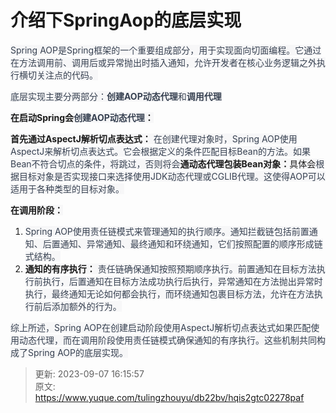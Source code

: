 # 介绍下SpringAop的底层实现

<font style="color:rgb(55, 65, 81);background-color:rgb(247, 247, 248);">Spring AOP是Spring框架的一个重要组成部分，用于实现面向切面编程。它通过在方法调用前、调用后或异常抛出时插入通知，允许开发者在核心业务逻辑之外执行横切关注点的代码。</font>

<font style="color:rgb(55, 65, 81);background-color:rgb(247, 247, 248);">底层实现主要分两部分：</font>**<font style="color:rgb(55, 65, 81);background-color:rgb(247, 247, 248);">创建AOP动态代理</font>**<font style="color:rgb(55, 65, 81);background-color:rgb(247, 247, 248);">和</font>**<font style="color:rgb(55, 65, 81);background-color:rgb(247, 247, 248);">调用代理</font>**

**<font style="background-color:rgb(247, 247, 248);">在启动Spring会</font>****<font style="color:rgb(55, 65, 81);background-color:rgb(247, 247, 248);">创建AOP动态代理</font>****<font style="background-color:rgb(247, 247, 248);">：</font>**

**<font style="background-color:rgb(247, 247, 248);">首先通过AspectJ解析切点表达式：</font>**<font style="color:rgb(55, 65, 81);background-color:rgb(247, 247, 248);"> 在创建代理对象时，Spring AOP使用AspectJ来解析切点表达式。它会根据定义的条件匹配目标Bean的方法。如果Bean不符合切点的条件，将跳过，否则将会</font>**<font style="background-color:rgb(247, 247, 248);">通动态代理包装Bean对象：</font>**<font style="background-color:rgb(247, 247, 248);">具体会</font><font style="color:rgb(55, 65, 81);background-color:rgb(247, 247, 248);">根据目标对象是否实现接口来选择使用JDK动态代理或CGLIB代理。这使得AOP可以适用于各种类型的目标对象。</font>

**<font style="background-color:rgb(247, 247, 248);">在调用阶段：</font>**

1. <font style="color:rgb(55, 65, 81);background-color:rgb(247, 247, 248);"> Spring AOP使用责任链模式来管理通知的执行顺序。通知拦截链包括前置通知、后置通知、异常通知、最终通知和环绕通知，它们按照配置的顺序形成链式结构。</font>
2. **<font style="background-color:rgb(247, 247, 248);">通知的有序执行：</font>**<font style="color:rgb(55, 65, 81);background-color:rgb(247, 247, 248);"> 责任链确保通知按照预期顺序执行。前置通知在目标方法执行前执行，后置通知在目标方法成功执行后执行，异常通知在方法抛出异常时执行，最终通知无论如何都会执行，而环绕通知包裹目标方法，允许在方法执行前后添加额外的行为。</font>

<font style="color:rgb(55, 65, 81);background-color:rgb(247, 247, 248);">综上所述，Spring AOP在创建启动阶段使用AspectJ解析切点表达式如果匹配使用动态代理，而在调用阶段使用责任链模式确保通知的有序执行。这些机制共同构成了Spring AOP的底层实现。</font>

<font style="color:rgb(0, 0, 0);">  
</font>



> 更新: 2023-09-07 16:15:57  
> 原文: <https://www.yuque.com/tulingzhouyu/db22bv/hqis2gtc02278paf>